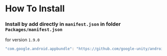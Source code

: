 # How To Install

### Install by add directly in `manifest.json` in folder `Packages/manifest.json`


for version `1.9.0`
```csharp
"com.google.android.appbundle": "https://github.com/google-unity/android-app-bundle.git#1.9.0",
```

